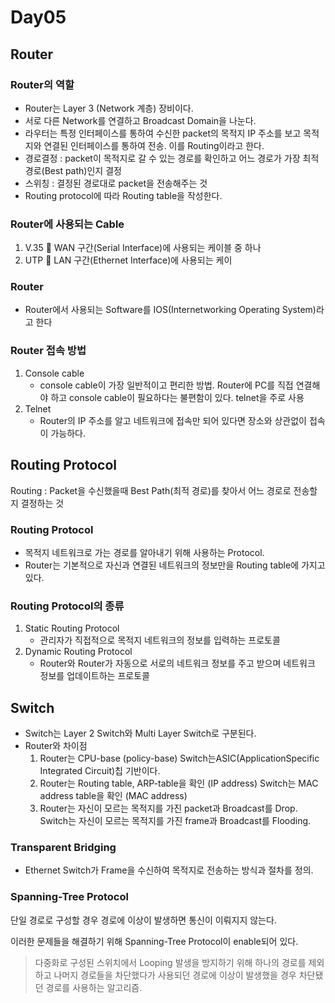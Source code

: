 # Day05

## Router
### Router의 역할
- Router는 Layer 3 (Network 계층) 장비이다.
- 서로 다른 Network를 연결하고 Broadcast Domain을 나눈다.
- 라우터는 특정 인터페이스를 통하여 수신한 packet의 목적지 IP 주소를 보고 목적지와 연결된 인터페이스를 통하여 전송.
이를 Routing이라고 한다.
- 경로결정 : packet이 목적지로 갈 수 있는 경로를 확인하고 어느 경로가 가장 최적경로(Best path)인지 결정
- 스위칭 : 결정된 경로대로 packet을 전송해주는 것
- Routing protocol에 따라 Routing table을 작성한다.

### Router에 사용되는 Cable
1. V.35  WAN 구간(Serial Interface)에 사용되는 케이블 중 하나
2. UTP  LAN 구간(Ethernet Interface)에 사용되는 케이

### Router
- Router에서 사용되는 Software를 IOS(Internetworking Operating System)라고 한다

### Router 접속 방법
1. Console cable
	- console cable이 가장 일반적이고 편리한 방법. Router에 PC를 직접 연결해야 하고 console cable이 필요하다는 불편함이 있다.  telnet을 주로 사용
2. Telnet
	- Router의 IP 주소를 알고 네트워크에 접속만 되어 있다면 장소와 상관없이 접속이 가능하다. 

## Routing Protocol
Routing : Packet을 수신했을때 Best Path(최적 경로)를 찾아서 어느 경로로 전송할지 결정하는 것

### Routing Protocol
- 목적지 네트워크로 가는 경로를 알아내기 위해 사용하는 Protocol.
- Router는 기본적으로 자신과 연결된 네트워크의 정보만을 Routing table에 가지고 있다. 

### Routing Protocol의 종류
1. Static Routing Protocol
	- 관리자가 직접적으로 목적지 네트워크의 정보를 입력하는 프로토콜
2. Dynamic Routing Protocol
	- Router와 Router가 자동으로 서로의 네트워크 정보를 주고 받으며 네트워크 정보를 업데이트하는 프로토콜


## Switch
- Switch는 Layer 2 Switch와 Multi Layer Switch로 구분된다.
- Router와 차이점
	1. Router는 CPU-base (policy-base) Switch는ASIC(ApplicationSpecific Integrated Circuit)칩 기반이다.
	2. Router는 Routing table, ARP-table을 확인 (IP address) Switch는 MAC address table을 확인 (MAC address)
	3. Router는 자신이 모르는 목적지를 가진 packet과 Broadcast를 Drop. Switch는 자신이 모르는 목적지를 가진 frame과 Broadcast를 Flooding.

### Transparent Bridging
- Ethernet Switch가 Frame을 수신하여 목적지로 전송하는 방식과 절차를 정의.

### Spanning-Tree Protocol
단일 경로로 구성할 경우 경로에 이상이 발생하면 통신이 이뤄지지 않는다. 

이러한 문제들을 해결하기 위해 Spanning-Tree Protocol이 enable되어 있다.

>  다중화로 구성된 스위치에서 Looping 발생을 방지하기 위해 하나의 경로를 제외하고 나머지 경로들을 차단했다가 사용되던 경로에 이상이 발생했을 경우 차단됐던 경로를 사용하는 알고리즘.

